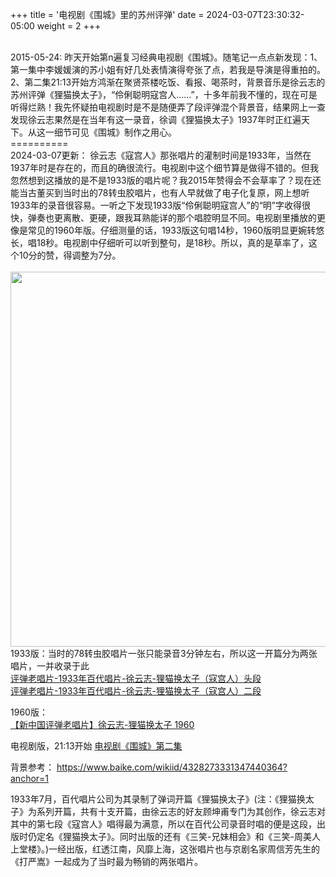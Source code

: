 +++
title = '电视剧《围城》里的苏州评弹'
date = 2024-03-07T23:30:32-05:00
weight = 2
+++

<br>
2015-05-24:
昨天开始第n遍复习经典电视剧《围城》。随笔记一点点新发现：1、第一集中李媛媛演的苏小姐有好几处表情演得夸张了点，若我是导演是得重拍的。2、第二集21:13开始方鸿渐在聚贤茶楼吃饭、看报、喝茶时，背景音乐是徐云志的苏州评弹《狸猫换太子》，“伶俐聪明寇宫人……”，十多年前我不懂的，现在可是听得烂熟！我先怀疑拍电视剧时是不是随便弄了段评弹混个背景音，结果网上一查发现徐云志果然是在当年有这一录音，徐调《狸猫换太子》1937年时正红遍天下。从这一细节可见《围城》制作之用心。
<br>
==========
<br>
2024-03-07更新： 徐云志《寇宫人》那张唱片的灌制时间是1933年，当然在1937年时是存在的，而且的确很流行。电视剧中这个细节算是做得不错的。但我忽然想到这播放的是不是1933版的唱片呢？我2015年赞得会不会草率了？现在还能当古董买到当时出的78转虫胶唱片，也有人早就做了电子化复原，网上想听1933年的录音很容易。一听之下发现1933版“伶俐聪明寇宫人”的“明”字收得很快，弹奏也更离散、更硬，跟我耳熟能详的那个唱腔明显不同。电视剧里播放的更像是常见的1960年版。仔细测量的话，1933版这句唱14秒，1960版明显更婉转悠长，唱18秒。电视剧中仔细听可以听到整句，是18秒。所以，真的是草率了，这个10分的赞，得调整为7分。<br>
<br>
<img src="/selene/images/kougongren1933.jpg" width="600" />
<br>
1933版：当时的78转虫胶唱片一张只能录音3分钟左右，所以这一开篇分为两张唱片，一并收录于此<br>
<a href="https://www.bilibili.com/video/BV1BT4y1F7HG/" target="_blank" rel="noopener noreferrer">评弹老唱片-1933年百代唱片-徐云志-狸猫换太子（寇宫人）头段 </a> <br>
<a href="https://www.bilibili.com/video/BV1cv411r7MT/" target="_blank" rel="noopener noreferrer">评弹老唱片-1933年百代唱片-徐云志-狸猫换太子（寇宫人）二段 </a> <br>

1960版：<br>
<a href="https://www.bilibili.com/video/BV1mJ41197S5/" target="_blank" rel="noopener noreferrer">【新中国评弹老唱片】徐云志-狸猫换太子 1960 </a> <br>

电视剧版，21:13开始
<a href="https://www.youtube.com/watch?v=e1uSrKtXtCo" target="_blank" rel="noopener noreferrer">电视剧《围城》第二集</a> <br>

背景参考： https://www.baike.com/wikiid/4328273331347440364?anchor=1

1933年7月，百代唱片公司为其录制了弹词开篇《狸猫换太子》(注：《狸猫换太子》为系列开篇，共有十支开篇，由徐云志的好友顾坤甫专门为其创作，徐云志对其中的第七段《寇宫人》唱得最为满意，所以在百代公司录音时唱的便是这段，出版时仍定名《狸猫换太子》。同时出版的还有《三笑-兄妹相会》和《三笑-周美人上堂楼》。)一经出版，红透江南，风靡上海，这张唱片也与京剧名家周信芳先生的《打严嵩》一起成为了当时最为畅销的两张唱片。